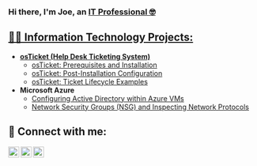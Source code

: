 ### Hi there, I'm Joe, an <a href=https://www.linkedin.com/in/joe-johnson-mba-31103a149/>IT Professional 🤓

<h2> 👨‍💻 Information Technology Projects:</h2>

- <b>osTicket (Help Desk Ticketing System)</b>
   - [osTicket: Prerequisites and Installation](https://github.com/Joejojo62/osticket-prereqs)
   - [osTicket: Post-Installation Configuration](https://github.com/Joejojo62/osticket-Postinstall)
   - [osTicket: Ticket Lifecycle Examples](https://github.com/Joejojo62/osticket-Lifecy)
- <b>Microsoft Azure</b>
   - [Configuring Active Directory within Azure VMs](https://github.com/Joejojo62/configure-ad)
   - [Network Security Groups (NSG) and Inspecting Network Protocols](https://github.com/Joejojo62/azure-network-protocols)

<h2> 📲 Connect with me:</h2>

[<img align="left" alt="Joe | Twitter" width="22px" src="https://cdn.jsdelivr.net/npm/simple-icons@v3/icons/twitter.svg"/>][twitter]
[<img align="left" alt="Joe | Linkedin" width="22px" src="https://cdn.jsdelivr.net/npm/simple-icons@v3/icons/linkedin.svg"/>][linkedin]
[<img align="left" alt="Josh | Instagram" width="22px" src="https://cdn.jsdelivr.net/npm/simple-icons@v3/icons/instagram.svg"/>][instagram]

[twitter]: https://twitter.com/Ljdacreator89
[instagram]: https://www.instagram.com/aut89mn/
[linkedin]: https://www.linkedin.com/in/joe-johnson-mba-31103a149/
